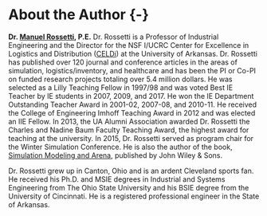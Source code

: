 # About the Author {-}

**Dr. [Manuel Rossetti](https://sites.uark.edu/rossetti/), P.E.** Dr. Rossetti is a Professor of Industrial Engineering and the Director for the NSF I/UCRC Center for Excellence in Logistics and Distribution ([CELDi](https://celdi.org/)) at the University of Arkansas. Dr. Rossetti has published over 120 journal and conference articles in the areas of simulation, logistics/inventory, and healthcare and has been the PI or Co-PI on funded research projects totaling over 5.4 million dollars. He was selected as a Lilly Teaching Fellow in 1997/98 and was voted Best IE Teacher by IE students in 2007, 2009, and 2017. He won the IE Department Outstanding Teacher Award in 2001-02, 2007-08, and 2010-11. He received the College of Engineering Imhoff Teaching Award in 2012 and was elected an IIE Fellow. In 2013, the UA Alumni Association awarded Dr. Rossetti the Charles and Nadine Baum Faculty Teaching Award, the highest award for teaching at the university. In 2015, Dr. Rossetti served as program chair for the Winter Simulation Conference.  He is also the author of the book, [Simulation Modeling and Arena](https://www.wiley.com/en-us/Simulation+Modeling+and+Arena%2C+2nd+Edition-p-9781118607916), published by John Wiley & Sons.

Dr. Rossetti grew up in Canton, Ohio and is an ardent Cleveland sports fan. He received his Ph.D. and MSIE degrees in Industrial and Systems Engineering from The Ohio State University and his BSIE degree from the University of Cincinnati.  He is a registered professional engineer in the State of Arkansas.



